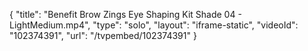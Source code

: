 {
    "title": "Benefit Brow Zings Eye Shaping Kit Shade 04 - LightMedium.mp4",
    "type": "solo",
    "layout": "iframe-static",
    "videoId": "102374391",
    "url": "\/tvpembed\/102374391"
}